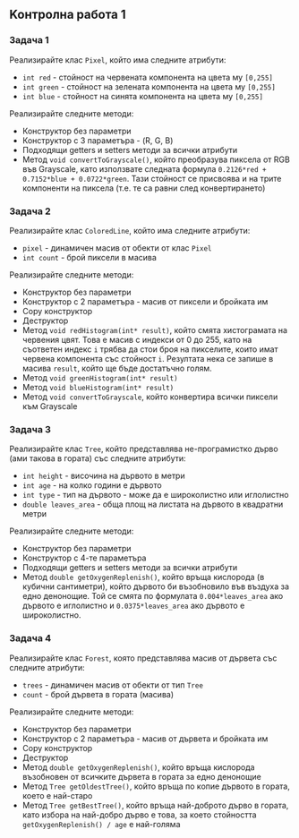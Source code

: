 ## Koнтролна работа 1

### Задача 1
Реализирайте клас `Pixel`, който има следните атрибути:
* `int red` - стойност на червената компонента на цвета му `[0,255]`
* `int green` - стойност на зелената компонента на цвета му `[0,255]`
* `int blue` - стойност на синята компонента на цвета му `[0,255]`

Реализирайте следните методи:
* Конструктор без параметри
* Конструктор с 3 параметъра  - (R, G, B)
* Подходящи getters и setters методи за всички атрибути
* Метод `void convertToGrayscale()`, който преобразува пиксела от RGB във Grayscale, като
използвате следната формула `0.2126*red + 0.7152*blue + 0.0722*green`. Тази стойност се присвоява и
на трите компоненти на пиксела (т.е. те са равни след конвертирането)

### Задача 2
Реализирайте клас `ColoredLine`, който има следните атрибути:
* `pixel` - динамичен масив от обекти от клас `Pixel`
* `int count` - брой пиксели в масива

Реализирайте следните методи:
* Конструктор без параметри
* Конструктор с 2 параметъра - масив от пиксели и бройката им
* Copy конструктор
* Деструктор
* Метод `void redHistogram(int* result)`, който смята хистограмата на червения цвят. Това е
масив с индекси от 0 до 255, като на съответен индекс `i` трябва да стои броя на пикселите,
които имат червена компонента със стойност `i`. Резултата нека се запише в масива `result`,
който ще бъде достатъчно голям.
* Метод `void greenHistogram(int* result)`
* Метод `void blueHistogram(int* result)`
* Метод `void convertToGrayscale`, който конвертира всички пиксели към Grayscale

### Задача 3
Реализирайте клас `Tree`, който представлява не-програмистко дърво
(ами такова в гората) със следните атрибути:
* `int height` - височина на дървото в метри
* `int age` - на колко години е дървото
* `int type` - тип на дървото - може да е широколистно или иглолистно
* `double leaves_area` - обща площ на листата на дървото в квадратни метри

Реализирайте следните методи:
* Конструктор без параметри
* Конструктор с 4-те параметъра
* Подходящи getters и setters методи за всички атрибути
* Метод `double getOxygenReplenish()`, който връща кислорода (в кубични сантиметри), който дървото би възобновило
във въздуха за едно денонощие. Той се смята по формулата `0.004*leaves_area` ако дървото е иглолистно 
и `0.0375*leaves_area` ако дървото е широколистно.

### Задача 4
Реализирайте клас `Forest`, която представлява масив от дървета
със следните атрибути:
* `trees` - динамичен масив от обекти от тип `Tree`
* `count` - брой дървета в гората (масива)

Реализирайте следните методи:
* Конструктор без параметри
* Конструктор с 2 параметъра - масив от дървета и бройката им
* Copy конструктор
* Деструктор
* Метод `double getOxygenReplenish()`, който връща кислорода възобновен от всичките дървета в гората за едно денонощие
* Метод `Tree getOldestTree()`, който връща по копие дървото в гората, което е най-старо
* Метод `Tree getBestTree()`, който връща най-доброто дърво в гората, като избора на най-добро дърво е това, за което
стойността `getOxygenReplenish() / age` е най-голяма
